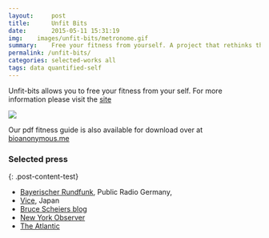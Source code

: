 ```yaml
---
layout:     post
title:      Unfit Bits
date:       2015-05-11 15:31:19
img:	images/unfit-bits/metronome.gif
summary:    Free your fitness from yourself. A project that rethinks the role fitness trackers play in the current data driven health insurance landscape.
permalink: /unfit-bits/
categories: selected-works all
tags: data quantified-self 
---
```



Unfit-bits allows you to free your fitness from your self. For more information please visit the [site](http://unfitbits.com)


<div class="mxn1">
<img class ="px3 center-block" src="https://dl.dropboxusercontent.com/u/1108171/website-images/short-stepper-smaller.gif"/>
</div>


Our pdf fitness guide is also available for download over at [bioanonymous.me](http://biononymous.me/diy-guides/)


### Selected press

{: .post-content-test}
 - [Bayerischer Rundfunk](http://www.br.de/radio/bayern2/sendungen/zuendfunk/netz-kultur/netz/fitness-tracker-hacker-100.html), Public Radio Germany, 
  - [Vice](http://jp.vice.com/lifestyle/internet-yamiichi), Japan
  - [Bruce Scheiers blog ](https://www.schneier.com/blog/archives/2015/09/spoofing_fitnes.html)
  - [New York Observer](http://observer.com/2015/09/unfit-bits-target-jawbone-fitbit-fitness-trackers/)
  - [The Atlantic](http://www.fastcoexist.com/3052277/un-fit-bits-will-help-you-cheat-your-fitness-tracker-and-keep-your-privacy)
